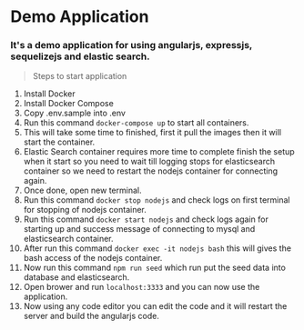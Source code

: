 # Demo Application

### It's a demo application for using angularjs, expressjs, sequelizejs and elastic search.

> Steps to start application

1. Install Docker
2. Install Docker Compose
3. Copy .env.sample into .env
4. Run this command `docker-compose up` to start all containers.
5. This will take some time to finished, first it pull the images then it will start the container.
6. Elastic Search container requires more time to complete finish the setup when it start so you need to wait till logging stops for elasticsearch container so we need to restart the nodejs container for connecting again.
7. Once done, open new terminal.
8. Run this command `docker stop nodejs` and check logs on first terminal for stopping of nodejs container.
9. Run this command `docker start nodejs` and check logs again for starting up and success message of connecting to mysql and elasticsearch container.
10. After run this command `docker exec -it nodejs bash` this will gives the bash access of the nodejs container.
11. Now run this command `npm run seed` which run put the seed data into database and elasticsearch.
12. Open brower and run `localhost:3333` and you can now use the application.
13. Now using any code editor you can edit the code and it will restart the server and build the angularjs code.
